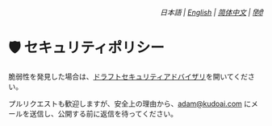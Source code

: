 <div align="right">
    <h6>
        <picture>
            <source type="image/svg+xml" media="(prefers-color-scheme: dark)" srcset="https://media.chatgptautorefresh.com/images/icons/earth/white/icon32.svg">
            <img height=14 src="https://media.chatgptautorefresh.com/images/icons/earth/black/icon32.svg">
        </picture>
        &nbsp;日本語 |
        <a href="../SECURITY.md">English</a> |
        <a href="../zh-cn/SECURITY.md">简体中文</a> |
        <a href="../hi/SECURITY.md">हिंदी</a>
    </h6>
</div>

# 🛡️ セキュリティポリシー

脆弱性を発見した場合は、[ドラフトセキュリティアドバイザリ](https://github.com/adamlui/chatgpt-auto-refresh/security/advisories/new)を開いてください。

プルリクエストも歓迎しますが、安全上の理由から、<adam@kudoai.com> にメールを送信し、公開する前に返信を待ってください。
